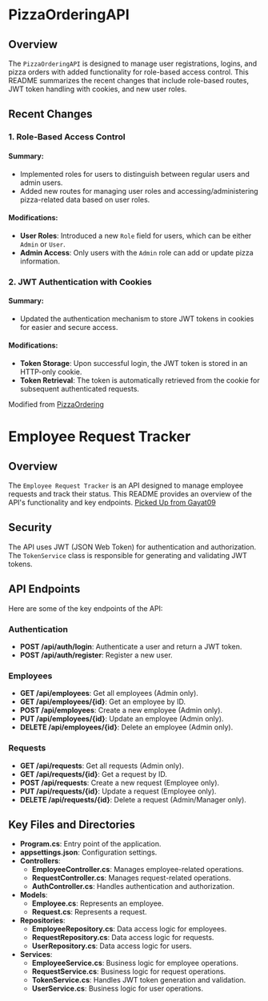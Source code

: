 # PizzaOrderingAPI 

## Overview

The `PizzaOrderingAPI` is designed to manage user registrations, logins, and pizza orders with added functionality for role-based access control. This README summarizes the recent changes that include role-based routes, JWT token handling with cookies, and new user roles.

## Recent Changes

### 1. Role-Based Access Control

#### Summary:
- Implemented roles for users to distinguish between regular users and admin users.
- Added new routes for managing user roles and accessing/administering pizza-related data based on user roles.

#### Modifications:
- **User Roles**: Introduced a new `Role` field for users, which can be either `Admin` or `User`.
- **Admin Access**: Only users with the `Admin` role can add or update pizza information.

### 2. JWT Authentication with Cookies

#### Summary:
- Updated the authentication mechanism to store JWT tokens in cookies for easier and secure access.

#### Modifications:
- **Token Storage**: Upon successful login, the JWT token is stored in an HTTP-only cookie.
- **Token Retrieval**: The token is automatically retrieved from the cookie for subsequent authenticated requests.

Modified from [PizzaOrdering](./PizzaOrderingSolution/)



# Employee Request Tracker 

## Overview
The `Employee Request Tracker` is an API designed to manage employee requests and track their status. This README provides an overview of the API's functionality and key endpoints. [Picked Up from Gayat09](https://github.com/gayat19/FSD09Apr2024/tree/master/Day24)


## Security
The API uses JWT (JSON Web Token) for authentication and authorization. The `TokenService` class is responsible for generating and validating JWT tokens.

## API Endpoints
Here are some of the key endpoints of the API:

### Authentication
- **POST /api/auth/login**: Authenticate a user and return a JWT token.
- **POST /api/auth/register**: Register a new user.

### Employees
- **GET /api/employees**: Get all employees (Admin only).
- **GET /api/employees/{id}**: Get an employee by ID.
- **POST /api/employees**: Create a new employee (Admin only).
- **PUT /api/employees/{id}**: Update an employee (Admin only).
- **DELETE /api/employees/{id}**: Delete an employee (Admin only).

### Requests
- **GET /api/requests**: Get all requests (Admin only).
- **GET /api/requests/{id}**: Get a request by ID.
- **POST /api/requests**: Create a new request (Employee only).
- **PUT /api/requests/{id}**: Update a request (Employee only).
- **DELETE /api/requests/{id}**: Delete a request (Admin/Manager only).

## Key Files and Directories
- **Program.cs**: Entry point of the application.
- **appsettings.json**: Configuration settings.
- **Controllers**:
    - **EmployeeController.cs**: Manages employee-related operations.
    - **RequestController.cs**: Manages request-related operations.
    - **AuthController.cs**: Handles authentication and authorization.
- **Models**:
    - **Employee.cs**: Represents an employee.
    - **Request.cs**: Represents a request.
- **Repositories**:
    - **EmployeeRepository.cs**: Data access logic for employees.
    - **RequestRepository.cs**: Data access logic for requests.
    - **UserRepository.cs**: Data access logic for users.
- **Services**:
    - **EmployeeService.cs**: Business logic for employee operations.
    - **RequestService.cs**: Business logic for request operations.
    - **TokenService.cs**: Handles JWT token generation and validation.
    - **UserService.cs**: Business logic for user operations.
